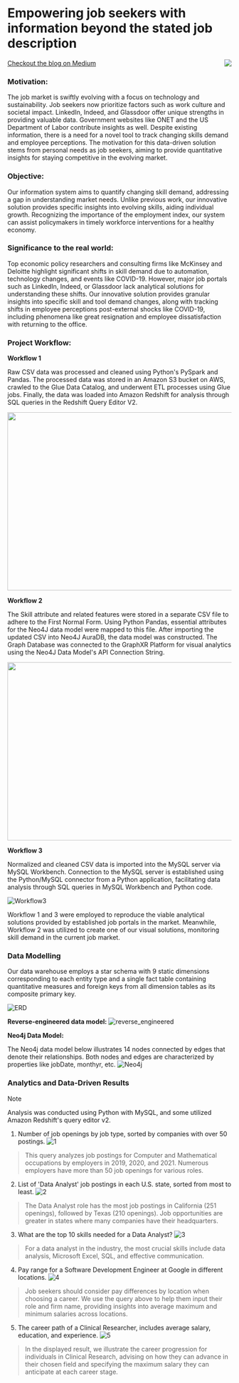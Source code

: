 # Empowering job seekers with information beyond the stated job description

<img align="right" src="https://github.com/rashmishreev/DBMS---DATA-225-Course-Project/blob/main/Images/blog.png"> [Checkout the blog on Medium](https://medium.com/@rashmishree.veeraiah/empowering-job-seekers-in-the-market-with-information-above-and-beyond-the-stated-job-description-d0f98c753a4f)

### Motivation:
The job market is swiftly evolving with a focus on technology and sustainability. Job seekers now prioritize factors such as work culture and societal impact.
LinkedIn, Indeed, and Glassdoor offer unique strengths in providing valuable data. Government websites like ONET and the US Department of Labor contribute insights as well.
Despite existing information, there is a need for a novel tool to track changing skills demand and employee perceptions. The motivation for this
data-driven solution stems from personal needs as job seekers, aiming to provide quantitative insights for staying competitive in the evolving market.

### Objective:
Our information system aims to quantify changing skill demand, addressing a gap in understanding market needs. Unlike previous work, our innovative solution provides specific insights into evolving skills, aiding individual growth. Recognizing the importance of the employment index, our system can assist policymakers in timely workforce interventions for a healthy economy.

### Significance to the real world:
Top economic policy researchers and consulting firms like McKinsey and Deloitte highlight significant shifts in skill demand due to automation, technology changes, and events like COVID-19. However, major job portals such as LinkedIn, Indeed, or Glassdoor lack analytical solutions for understanding these shifts. Our innovative solution provides granular insights into specific skill and tool demand changes, along with tracking shifts in employee perceptions post-external shocks like COVID-19, including phenomena like great resignation and employee dissatisfaction with returning to the office.

### Project Workflow:
**Workflow 1**

Raw CSV data was processed and cleaned using Python's PySpark and Pandas. The processed data was stored in an Amazon S3 bucket on AWS, crawled to the Glue Data Catalog, and underwent ETL processes using Glue jobs. Finally, the data was loaded into Amazon Redshift for analysis through SQL queries in the Redshift Query Editor V2.

<img align="centre" width="700" height="400" src=https://github.com/rashmishreev/DBMS---DATA-225-Course-Project/blob/main/Images/ProjectFlowAws.drawio.png>

**Workflow 2**

The Skill attribute and related features were stored in a separate CSV file to adhere to the First Normal Form. Using Python Pandas, essential attributes for the Neo4J data model were mapped to this file. After importing the updated CSV into Neo4J AuraDB, the data model was constructed. The Graph Database was connected to the GraphXR Platform for visual analytics using the Neo4J Data Model's API Connection String.

<img align="centre" width="700" height="400" src=https://github.com/rashmishreev/DBMS---DATA-225-Course-Project/blob/main/Images/ProjectFlow3.drawio.png>

**Workflow 3**

Normalized and cleaned CSV data is imported into the MySQL server via MySQL Workbench. Connection to the MySQL server is established using the Python/MySQL connector from a Python application, facilitating data analysis through SQL queries in MySQL Workbench and Python code.

![Workflow3](https://github.com/rashmishreev/DBMS---DATA-225-Course-Project/blob/main/Images/ProjectFlow2.drawio.png)

Workflow 1 and 3 were employed to reproduce the viable analytical solutions provided by established job portals in the market. Meanwhile, Workflow 2 was utilized to create one of our visual solutions, monitoring skill demand in the current job market.

### Data Modelling

Our data warehouse employs a star schema with 9 static dimensions corresponding to each entity type and a single fact table containing quantitative measures and foreign keys from all dimension tables as its composite primary key.

![ERD](https://github.com/rashmishreev/DBMS---DATA-225-Course-Project/blob/main/Images/erd.png)

**Reverse-engineered data model:**
![reverse_engineered](https://github.com/rashmishreev/DBMS---DATA-225-Course-Project/blob/main/Images/reverse_engineered.png)

**Neo4j Data Model:**

The Neo4j data model below illustrates 14 nodes connected by edges that denote their relationships. Both nodes and edges are characterized by properties like jobDate, monthyr, etc.
![Neo4j](https://github.com/rashmishreev/DBMS---DATA-225-Course-Project/blob/main/Images/Neo4J_Modelling.png)

### Analytics and Data-Driven Results
> [!NOTE]
> Analysis was conducted using Python with MySQL, and some utilized Amazon Redshift's query editor v2.
1. Number of job openings by job type, sorted by companies with over 50 postings.
![1](https://github.com/rashmishreev/Empowering-job-seekers-with-information-beyond-the-job-description/blob/main/Images/no_of_jobs_CMO.png)
> This query analyzes job postings for Computer and Mathematical occupations by employers in 2019, 2020, and 2021. Numerous employers have more than 50 job openings for various roles.
2. List of 'Data Analyst' job postings in each U.S. state, sorted from most to least.
![2](https://github.com/rashmishreev/Empowering-job-seekers-with-information-beyond-the-job-description/blob/main/Images/DA_by_location.png)
> The Data Analyst role has the most job postings in California (251 openings), followed by Texas (210 openings). Job opportunities are greater in states where many companies have their headquarters.
3. What are the top 10 skills needed for a Data Analyst?
![3](https://github.com/rashmishreev/Empowering-job-seekers-with-information-beyond-the-job-description/blob/main/Images/DA_skills.png)
> For a data analyst in the industry, the most crucial skills include data analysis, Microsoft Excel, SQL, and effective communication.
4. Pay range for a Software Development Engineer at Google in different locations.
![4](https://github.com/rashmishreev/Empowering-job-seekers-with-information-beyond-the-job-description/blob/main/Images/location_salary.png)
> Job seekers should consider pay differences by location when choosing a career. We use the query above to help them input their role and firm name, providing insights into average maximum and minimum salaries across locations.
5. The career path of a Clinical Researcher, includes average salary, education, and experience.
![5](https://github.com/rashmishreev/Empowering-job-seekers-with-information-beyond-the-job-description/blob/main/Images/career_trajectory.png)
> In the displayed result, we illustrate the career progression for individuals in Clinical Research, advising on how they can advance in their chosen field and specifying the maximum salary they can anticipate at each career stage.
